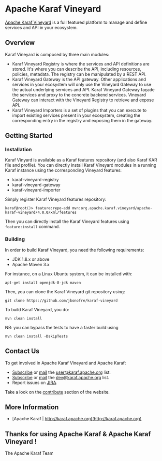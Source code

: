 <!--
    Licensed to the Apache Software Foundation (ASF) under one
    or more contributor license agreements.  See the NOTICE file
    distributed with this work for additional information
    regarding copyright ownership.  The ASF licenses this file
    to you under the Apache License, Version 2.0 (the
    "License"); you may not use this file except in compliance
    with the License.  You may obtain a copy of the License at

      http://www.apache.org/licenses/LICENSE-2.0

    Unless required by applicable law or agreed to in writing,
    software distributed under the License is distributed on an
    "AS IS" BASIS, WITHOUT WARRANTIES OR CONDITIONS OF ANY
    KIND, either express or implied.  See the License for the
    specific language governing permissions and limitations
    under the License.
-->

# Apache Karaf Vineyard

[Apache Karaf Vineyard](http://karaf.apache.org/vineyard) is a full featured platform to manage and define services and
API in your ecosystem.

## Overview

Karaf Vineyard is composed by three main modules:

* Karaf Vineyard Registry is where the services and API definitions are stored. It's where you can describe the API,
 including resources, policies, metadata. The registry can be manipulated by a REST API.
* Karaf Vineyard Gateway is the API gateway. Other applications and services in your ecosystem will only use
 the Vineyard Gateway to use the actual underlying services and API. Karaf Vineyard Gateway façade the services and proxy
 to the concrete backend services. Vineyard Gateway can interact with the Vineyard Registry to
 retrieve and expose API.
* Karaf Vineyard Importers is a set of plugins that you can execute to import existing services present in your
ecosystem, creating the corresponding entry in the registry and exposing them in the gateway.

## Getting Started

### Installation

Karaf Vinyard is available as a Karaf features repository (and also Karaf KAR file and profile).
You can directly install Karaf Vineyard modules in a running Karaf instance using the corresponding Vineyard
features:

* karaf-vineyard-registry
* karaf-vineyard-gateway
* karaf-vineyard-importer

Simply register Karaf Vineyard features repository:

```
karaf@root()> feature:repo-add mvn:org.apache.karaf.vineyard/apache-karaf-vineyard/4.0.0/xml/features
```

Then you can directly install the Karaf Vineyard features using `feature:install` command.

### Building

In order to build Karaf Vineyard, you need the following requirements:

* JDK 1.8.x or above
* Apache Maven 3.x

For instance, on a Linux Ubuntu system, it can be installed with:

```
apt-get install openjdk-8-jdk maven
```

Then, you can clone the Karaf Vineyard git repository using:

```
git clone https://github.com/jbonofre/karaf-vineyard
```

To build Karaf Vineyard, you do:

```
mvn clean install
```

NB: you can bypass the tests to have a faster build using

```
mvn clean install -DskipTests
```

## Contact Us

To get involved in Apache Karaf Vineyard and Apache Karaf:

* [Subscribe](mailto:user-subscribe@karaf.apache.org) or [mail](mailto:user@karaf.apache.org) the [user@karaf.apache.org](http://mail-archives.apache.org/mod_mbox/karaf-user/) list.
* [Subscribe](mailto:dev-subscribe@karaf.apache.org) or [mail](mailto:dev@karaf.apache.org) the [dev@karaf.apache.org](http://mail-archives.apache.org/mod_mbox/karaf-dev/) list.
* Report issues on [JIRA](https://issues.apache.org/jira/browse/KARAF).

Take a look on the [contribute](http://karaf.apache.org/contribute) section of the website.

## More Information

* [Apache Karaf | http://karaf.apache.org](http://karaf.apache.org)


Thanks for using Apache Karaf & Apache Karaf Vineyard !
--
The Apache Karaf Team
